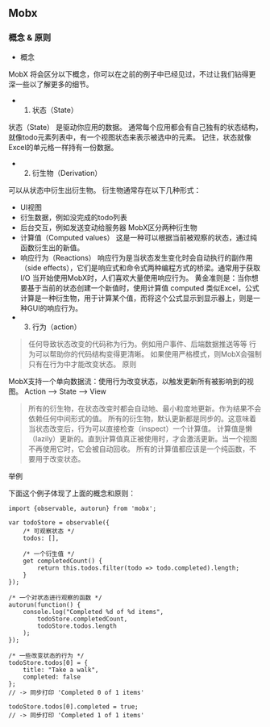 ## Mobx 

### 概念 & 原则

+ 概念

MobX 将会区分以下概念，你可以在之前的例子中已经见过，不过让我们钻得更深一些以了解更多的细节。
+ 1. 状态（State）

状态（State） 是驱动你应用的数据。 通常每个应用都会有自己独有的状态结构，就像todo元素列表中，有一个视图状态来表示被选中的元素。 记住，状态就像Excel的单元格一样持有一份数据。
+ 2. 衍生物（Derivation）

可以从状态中衍生出衍生物。 衍生物通常存在以下几种形式：
  + UI视图
  + 衍生数据，例如没完成的todo列表
  + 后台交互，例如发送变动给服务器
MobX区分两种衍生物
  + 计算值（Computed values） 这是一种可以根据当前被观察的状态，通过纯函数衍生出的新值。
  + 响应行为（Reactions） 响应行为是当状态发生变化时会自动执行的副作用（side effects），它们是响应式和命令式两种编程方式的桥梁。通常用于获取I/O
  当开始使用MobX时，人们喜欢大量使用响应行为。 黄金准则是：当你想要基于当前的状态创建一个新值时，使用计算值 computed
  类似Excel，公式计算是一种衍生物，用于计算某个值，而将这个公式显示到显示器上，则是一种GUI的响应行为。
+ 3. 行为（action）

> 任何导致状态改变的代码称为行为。例如用户事件、后端数据推送等等 行为可以帮助你的代码结构变得更清晰。 如果使用严格模式，则MobX会强制只有在行为中才能改变状态。
原则

MobX支持一个单向数据流：使用行为改变状态，以触发更新所有被影响到的视图。
Action -->  State -->  View

> 所有的衍生物，在状态改变时都会自动地、最小粒度地更新。作为结果不会依赖任何中间形式的值。
所有的衍生物，默认更新都是同步的。这意味着当状态改变后，行为可以直接检查（inspect）一个计算值。
计算值是懒（lazily）更新的。直到计算值真正被使用时，才会激活更新。当一个视图不再使用它时，它会被自动回收。
所有的计算值都应该是一个纯函数，不要用于改变状态。

举例

下面这个例子体现了上面的概念和原则：
```
import {observable, autorun} from 'mobx';

var todoStore = observable({
    /* 可观察状态 */
    todos: [],

    /* 一个衍生值 */
    get completedCount() {
        return this.todos.filter(todo => todo.completed).length;
    }
});

/* 一个对状态进行观察的函数 */
autorun(function() {
    console.log("Completed %d of %d items",
        todoStore.completedCount,
        todoStore.todos.length
    );
});

/* 一些改变状态的行为 */
todoStore.todos[0] = {
    title: "Take a walk",
    completed: false
};
// -> 同步打印 'Completed 0 of 1 items'

todoStore.todos[0].completed = true;
// -> 同步打印 'Completed 1 of 1 items'
```
